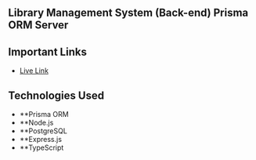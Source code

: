 ## Library Management System (Back-end) Prisma ORM Server

## Important Links

- [Live Link]()


## Technologies Used
- **Prisma ORM
- **Node.js
- **PostgreSQL
- **Express.js
- **TypeScript
